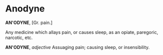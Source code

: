 # Anodyne

**AN'ODYNE**, \[Gr. pain.\]

Any medicine which allays pain, or causes sleep, as an opiate, paregoric, narcotic, etc.

**AN'ODYNE**, _adjective_ Assuaging pain; causing sleep, or insensibility.
